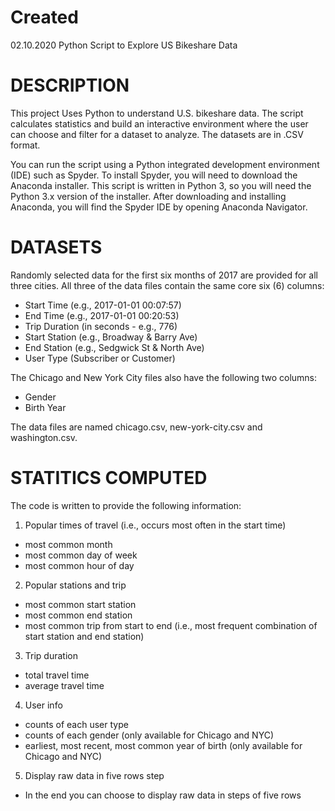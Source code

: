 # Created
02.10.2020
Python Script to Explore US Bikeshare Data

# DESCRIPTION
This project Uses Python to understand U.S. bikeshare data.
The script calculates statistics and build an interactive environment where
the user can choose and filter for a dataset to analyze. The datasets are in .CSV format.

You can run the script using a Python integrated development environment (IDE) such as Spyder. To install Spyder, you will need to download the Anaconda installer.
This script is written in Python 3, so you will need the Python 3.x version of the installer. After downloading and installing Anaconda, you will find the Spyder IDE by opening Anaconda Navigator.


# DATASETS
Randomly selected data for the first six months of 2017 are provided for all three cities. All three of the data files contain the same core six (6) columns:
* Start Time (e.g., 2017-01-01 00:07:57)
* End Time (e.g., 2017-01-01 00:20:53)
* Trip Duration (in seconds - e.g., 776)
* Start Station (e.g., Broadway & Barry Ave)
* End Station (e.g., Sedgwick St & North Ave)
* User Type (Subscriber or Customer)

The Chicago and New York City files also have the following two columns:
* Gender
* Birth Year

The data files are named chicago.csv, new-york-city.csv and washington.csv.


# STATITICS COMPUTED
The code is written to provide the following information:

1. Popular times of travel (i.e., occurs most often in the start time)
* most common month
* most common day of week
* most common hour of day

2. Popular stations and trip
* most common start station
* most common end station
* most common trip from start to end (i.e., most frequent combination of start station and end station)

3. Trip duration
* total travel time
* average travel time

4. User info
* counts of each user type
* counts of each gender (only available for Chicago and NYC)
* earliest, most recent, most common year of birth (only available for Chicago and NYC)

5. Display raw data in five rows step
*  In the end you can choose to display raw data in steps of five rows
